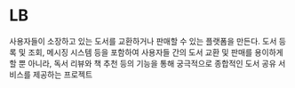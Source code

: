 # LB
사용자들이 소장하고 있는 도서를 교환하거나 판매할 수 있는 플랫폼을 만든다. 도서 등록 및 조회, 메시징 시스템 등을 포함하여 사용자들 간의 도서 교환 및 판매를 용이하게 할 뿐 아니라, 독서 리뷰와 책 추천 등의 기능을 통해 궁극적으로 종합적인 도서 공유 서비스를 제공하는 프로젝트
